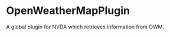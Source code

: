 OpenWeatherMapPlugin
====================

A global plugin for NVDA which retrieves information from OWM.
